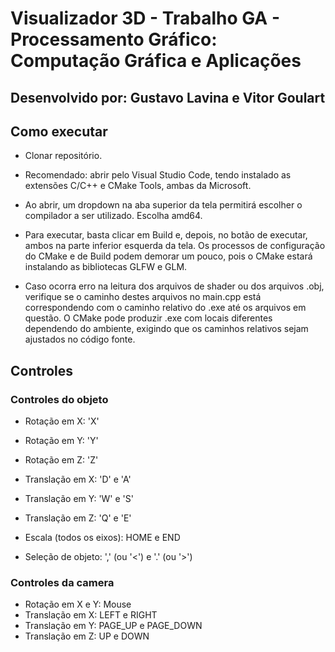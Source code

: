 # Visualizador 3D - Trabalho GA - Processamento Gráfico: Computação Gráfica e Aplicações

## Desenvolvido por: Gustavo Lavina e Vitor Goulart

## Como executar

- Clonar repositório.
- Recomendado: abrir pelo Visual Studio Code, tendo instalado as extensões C/C++ e CMake Tools, ambas da Microsoft.
- Ao abrir, um dropdown na aba superior da tela permitirá escolher o compilador a ser utilizado. Escolha amd64.
- Para executar, basta clicar em Build e, depois, no botão de executar, ambos na parte inferior esquerda da tela. Os processos de configuração do CMake e de Build podem demorar um pouco, pois o CMake estará instalando as bibliotecas GLFW e GLM.

- Caso ocorra erro na leitura dos arquivos de shader ou dos arquivos .obj, verifique se o caminho destes arquivos no main.cpp está correspondendo com o caminho relativo do .exe até os arquivos em questão. O CMake pode produzir .exe com locais diferentes dependendo do ambiente, exigindo que os caminhos relativos sejam ajustados no código fonte.

## Controles

### Controles do objeto

- Rotação em X: 'X'
- Rotação em Y: 'Y'
- Rotação em Z: 'Z'

- Translação em X: 'D' e 'A'
- Translação em Y: 'W' e 'S'
- Translação em Z: 'Q' e 'E'

- Escala (todos os eixos): HOME e END

- Seleção de objeto: ',' (ou '<') e '.' (ou '>')

### Controles da camera

- Rotação em X e Y: Mouse
- Translação em X: LEFT e RIGHT
- Translação em Y: PAGE_UP e PAGE_DOWN
- Translação em Z: UP e DOWN
